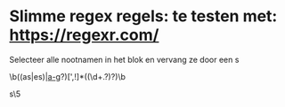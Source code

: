 # Slimme regex regels: te testen met: https://regexr.com/

Selecteer alle nootnamen in het blok en vervang ze door een s 

\b((as|es)|[a-g](is|es)?)[',!]*((\d+\.?)?)\b

s\5
